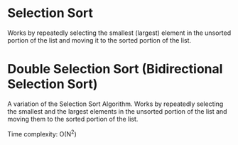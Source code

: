 # Selection Sort

Works by repeatedly selecting the smallest (largest) element in the unsorted portion of the list and moving it to the sorted portion of the list.


# Double Selection Sort (Bidirectional Selection Sort)

A variation of the Selection Sort Algorithm. Works by repeatedly selecting the smallest and the largest elements in the unsorted portion of the list and moving them to the sorted portion of the list.

Time complexity: O(N<sup>2</sup>)
